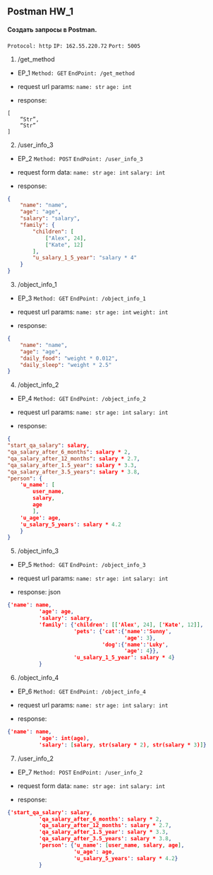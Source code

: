 ## Postman HW_1

#### Создать запросы в Postman.

`Protocol: http`
`IP: 162.55.220.72`
`Port: 5005`

1. /get_method

+ EP_1
`Method: GET`
`EndPoint: /get_method`
+ request url params:
`name: str`
`age: int`

+ response:
```
[
    “Str”,
    “Str”
]
```

2. /user_info_3

+ EP_2
`Method: POST`
`EndPoint: /user_info_3`
+ request form data: 
`name: str`
`age: int`
`salary: int`

+ response:
```json
{
	"name": "name",
	"age": "age",
	"salary": "salary",
	"family": {
		"children": [
			["Alex", 24], 
			["Kate", 12]
        ],
		"u_salary_1_5_year": "salary * 4"
	}
}
```

3. /object_info_1

+ EP_3
`Method: GET`
`EndPoint: /object_info_1`
+ request url params: 
`name: str`
`age: int`
`weight: int`

+ response: 
```json
{
	"name": "name",
	"age": "age",
	"daily_food": "weight * 0.012",
	"daily_sleep": "weight * 2.5"
}
```

4. /object_info_2

+ EP_4
`Method: GET`
`EndPoint: /object_info_2`
+ request url params: 
`name: str`
`age: int`
`salary: int`

+ response: 
```json
{
"start_qa_salary": salary,
"qa_salary_after_6_months": salary * 2,
"qa_salary_after_12_months": salary * 2.7,
"qa_salary_after_1.5_year": salary * 3.3,
"qa_salary_after_3.5_years": salary * 3.8,
"person": {
	'u_name': [
		user_name, 
		salary, 
		age
		],
	'u_age': age,
	'u_salary_5_years': salary * 4.2
	}
}
```

5. /object_info_3

+ EP_5
`Method: GET`
`EndPoint: /object_info_3`
+ request url params: 
`name: str`
`age: int`
`salary: int`

+ response: json
```json
{'name': name,
          'age': age,
          'salary': salary,
          'family': {'children': [['Alex', 24], ['Kate', 12]],
                     'pets': {'cat':{'name':'Sunny',
                                     'age': 3},
                              'dog':{'name':'Luky',
                                     'age': 4}},
                     'u_salary_1_5_year': salary * 4}
          }
```

6. /object_info_4

+ EP_6
`Method: GET`
`EndPoint: /object_info_4`
+ request url params: 
`name: str`
`age: int`
`salary: int`

+ response: 
```json
{'name': name,
          'age': int(age),
          'salary': [salary, str(salary * 2), str(salary * 3)]}
```

7. /user_info_2

+ EP_7
`Method: POST`
`EndPoint: /user_info_2`
+ request form data: 
`name: str`
`age: int`
`salary: int`

+ response:
```json
{'start_qa_salary': salary,
          'qa_salary_after_6_months': salary * 2,
          'qa_salary_after_12_months': salary * 2.7,
          'qa_salary_after_1.5_year': salary * 3.3,
          'qa_salary_after_3.5_years': salary * 3.8,
          'person': {'u_name': [user_name, salary, age],
                     'u_age': age,
                     'u_salary_5_years': salary * 4.2}
          }
```

